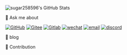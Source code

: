 ![sugar258596's GitHub Stats](https://github-readme-stats.vercel.app/api?username=sugar258596&show_icons=true&theme=radical)

💬 Ask me about

[![GitHub](https://img.shields.io/static/v1?label=Github&message=me&color=lightgrey)]()
[![Gitee](https://img.shields.io/static/v1?label=Gitee&message=me&color=red)]()
[![Gitlab](https://img.shields.io/static/v1?label=Gitlab&message=me&color=yellowgreen)]()
[![wechat](https://img.shields.io/static/v1?label=Wechat&message=me&color=brightgreen)]()
[![email](https://img.shields.io/static/v1?label=QQ&message=email&color=blue)]()
[![discord](https://img.shields.io/static/v1?label=discord&message=chat&color=blueviolet)]()

📝 blog

🚀 Contribution

<!-- <picture>
  <source media="(prefers-color-scheme: dark)" srcset="./assets/contribution-snake-dark.svg" />
  <source media="(prefers-color-scheme: light)" srcset="./assets/contribution-snake.svg" />
  <img alt="github-snake" src="./assets/contribution-snake.svg" />
</picture> -->
